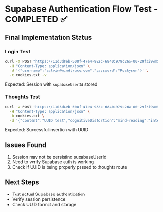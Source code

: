 # Supabase Authentication Flow Test - COMPLETED ✅

## Final Implementation Status

### Login Test
```bash
curl -X POST "https://11d3d8eb-500f-47e4-982c-6840c979c26a-00-29fzi9wm5gkmr.riker.replit.dev/api/auth/login" \
  -H "Content-Type: application/json" \
  -d '{"username":"calvin@mindtrace.com","password":"Rockyson"}' \
  -c cookies.txt -v
```

Expected: Session with `supabaseUserId` stored

### Thoughts Test
```bash
curl -X POST "https://11d3d8eb-500f-47e4-982c-6840c979c26a-00-29fzi9wm5gkmr.riker.replit.dev/api/thoughts" \
  -H "Content-Type: application/json" \
  -b cookies.txt \
  -d '{"content":"UUID test","cognitiveDistortion":"mind-reading","intensity":3}'
```

Expected: Successful insertion with UUID

## Issues Found
1. Session may not be persisting supabaseUserId
2. Need to verify Supabase auth is working
3. Check if UUID is being properly passed to thoughts route

## Next Steps
- Test actual Supabase authentication
- Verify session persistence
- Check UUID format and storage